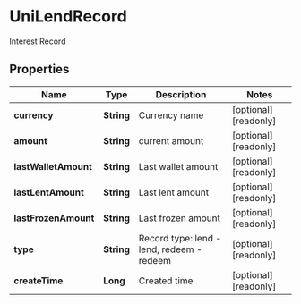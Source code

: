 
# UniLendRecord

Interest Record

## Properties

Name | Type | Description | Notes
------------ | ------------- | ------------- | -------------
**currency** | **String** | Currency name |  [optional] [readonly]
**amount** | **String** | current amount |  [optional] [readonly]
**lastWalletAmount** | **String** | Last wallet amount |  [optional] [readonly]
**lastLentAmount** | **String** | Last lent amount |  [optional] [readonly]
**lastFrozenAmount** | **String** | Last frozen amount |  [optional] [readonly]
**type** | **String** | Record type: lend - lend, redeem - redeem |  [optional] [readonly]
**createTime** | **Long** | Created time |  [optional] [readonly]

